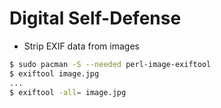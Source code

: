 # Digital Self-Defense

* Strip EXIF data from images

```bash
$ sudo pacman -S --needed perl-image-exiftool
$ exiftool image.jpg
...
$ exiftool -all= image.jpg
```

